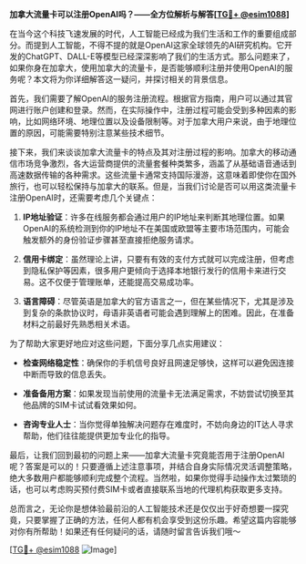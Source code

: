 **加拿大流量卡可以注册OpenAI吗？——全方位解析与解答[[TG💪+ @esim1088](https://t.me/s/esim1088)]**

在当今这个科技飞速发展的时代，人工智能已经成为我们生活和工作的重要组成部分。而提到人工智能，不得不提的就是OpenAI这家全球领先的AI研究机构。它开发的ChatGPT、DALL-E等模型已经深深影响了我们的生活方式。那么问题来了，如果你身在加拿大，使用加拿大的流量卡，是否能够顺利注册并使用OpenAI的服务呢？本文将为你详细解答这一疑问，并探讨相关的背景信息。

首先，我们需要了解OpenAI的服务注册流程。根据官方指南，用户可以通过其官网进行账户创建和登录。然而，在实际操作中，注册过程可能会受到多种因素的影响，比如网络环境、地理位置以及设备限制等。对于加拿大用户来说，由于地理位置的原因，可能需要特别注意某些技术细节。

接下来，我们来谈谈加拿大流量卡的特点及其对注册过程的影响。加拿大的移动通信市场竞争激烈，各大运营商提供的流量套餐种类繁多，涵盖了从基础语音通话到高速数据传输的各种需求。这些流量卡通常支持国际漫游，这意味着即使你在国外旅行，也可以轻松保持与加拿大的联系。但是，当我们讨论是否可以用这类流量卡注册OpenAI时，还需要考虑几个关键点：

1. **IP地址验证**：许多在线服务都会通过用户的IP地址来判断其地理位置。如果OpenAI的系统检测到你的IP地址不在美国或欧盟等主要市场范围内，可能会触发额外的身份验证步骤甚至直接拒绝服务请求。
   
2. **信用卡绑定**：虽然理论上讲，只要有有效的支付方式就可以完成注册，但考虑到隐私保护等因素，很多用户更倾向于选择本地银行发行的信用卡来进行交易。这不仅便于管理账单，还能提高交易成功率。

3. **语言障碍**：尽管英语是加拿大的官方语言之一，但在某些情况下，尤其是涉及到复杂的条款协议时，母语非英语者可能会遇到理解上的困难。因此，在准备材料之前最好先熟悉相关术语。

为了帮助大家更好地应对这些问题，下面分享几点实用建议：

- **检查网络稳定性**：确保你的手机信号良好且网速足够快，这样可以避免因连接中断而导致的信息丢失。
  
- **准备备用方案**：如果发现当前使用的流量卡无法满足需求，不妨尝试切换至其他品牌的SIM卡试试看效果如何。

- **咨询专业人士**：当你觉得单独解决问题存在难度时，不妨向身边的IT达人寻求帮助，他们往往能提供更加专业化的指导。

最后，让我们回到最初的问题上来——加拿大流量卡究竟能否用于注册OpenAI呢？答案是可以的！只要遵循上述注意事项，并结合自身实际情况灵活调整策略，绝大多数用户都能够顺利完成整个流程。当然啦，如果你觉得手动操作太过繁琐的话，也可以考虑购买预付费SIM卡或者直接联系当地的代理机构获取更多支持。

总而言之，无论你是想体验最前沿的人工智能技术还是仅仅出于好奇想要一探究竟，只要掌握了正确的方法，任何人都有机会享受到这份乐趣。希望这篇内容能够对你有所帮助！如果还有任何疑问的话，请随时留言告诉我们哦～ 

[[TG💪+ @esim1088](https://t.me/s/esim1088) ![Image](https://i.postimg.cc/4NQfJmqS/Snipaste-2025-05-13-00-14-12.png)]